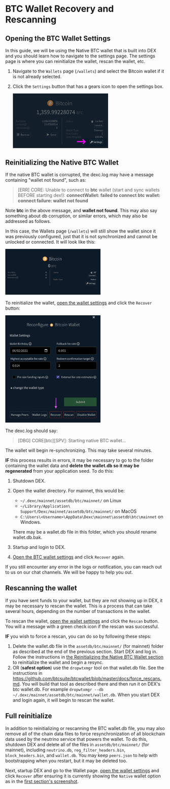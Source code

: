 # BTC Wallet Recovery and Rescanning

## Opening the BTC Wallet Settings

In this guide, we will be using the Native BTC wallet that is built into DEX and you should learn how to navigate to the settings page.  The settings page is where you can reinitialize the wallet, rescan the wallet, etc.

1. Navigate to the `Wallets` page (`/wallets`) and select the Bitcoin wallet if it is not already selected.
2. Click the `Settings` button that has a gears icon to open the settings box.

   <img alt="BTC Wallet Settings View" src="./images/btc-wallet-page-for-settings.png" width="300"/>

## Reinitializing the Native BTC Wallet

If the native BTC wallet is corrupted, the dexc.log may have a message containing "wallet not found", such as:

> [ERR] CORE: Unable to connect to **btc** wallet (start and sync wallets BEFORE starting dex!): **connectWallet: failed to connect btc wallet: connect failure: wallet not found**

Note **btc** in the above message, and **wallet not found**.  This may also say something about db corruption, or similar errors, which may also be addressed as follows.

In this case, the Wallets page (`/wallets`) will still show the wallet since it was previously configured, just that it is not synchronized and cannot be unlocked or connected.  It will look like this:

<img alt="BTC Wallet View" src="./images/unloaded-btc-wallet.png" width="300"/>

To reinitialize the wallet, [open the wallet settings](#opening-the-btc-wallet-settings) and click the `Recover` button:

<img alt="BTC Wallet Settings View" src="./images/btc-wallet-settings.png" width="300"/>

The dexc.log should say:

> [DBG] CORE[btc][SPV]: Starting native BTC wallet...

The wallet will begin re-synchronizing.  This may take several minutes.

**IF** this process results in errors, it may be necessary to go to the folder containing the wallet data and **delete the wallet.db so it may be regenerated** from your application seed.  To do this:

1. Shutdown DEX.
2. Open the wallet directory. For mainnet, this would be:
    - `~/.dexc/mainnet/assetdb/btc/mainnet/` on Linux
    - `~/Library/Application\ Support/Dexc/mainnet/assetdb/btc/mainnet/` on MacOS 
    - `C:\Users\<Username>\AppData\Dexc\mainnet\assetdb\btc\mainnet` on Windows.

   There may be a wallet.db file in this folder, which you should rename wallet.db.bak.

3. Startup and login to DEX.
4. [Open the BTC wallet settings](#opening-the-btc-wallet-settings) and click `Recover` again.

If you still encounter any error in the logs or notification, you can reach out to us on our chat channels. We will be happy to help you out.

## Rescanning the wallet

If you have sent funds to your wallet, but they are not showing up in DEX, it may be necessary to rescan the wallet.  This is a process that can take several hours, depending on the number of transactions in the wallet.

To rescan the wallet, [open the wallet settings](#opening-the-btc-wallet-settings) and click the `Rescan` button.  You will a message with a green check icon if the rescan was successful.

**IF** you wish to force a rescan, you can do so by following these steps:

1. Delete the wallet.db file in the `assetdb/btc/mainnet/` (for mainnet) folder as described at the end of the previous section.  Start DEX and log in. Follow the instructions in [the Reinitializing the Native BTC Wallet section](#reinitializing-the-native-btc-wallet) to reinitialize the wallet and begin a resync.
2. OR (**safest option**) use the `dropwtxmgr` tool on that wallet.db file.  See the instructions in <https://github.com/btcsuite/btcwallet/blob/master/docs/force_rescans.md>.  You will build that tool as described there and then run it on DEX's btc wallet.db. For example `dropwtxmgr --db ~/.dexc/mainnet/assetdb/btc/mainnet/wallet.db`.  When you start DEX and login again, it will begin to rescan the wallet.

## Full reinitialize

In addition to reinitializing or rescanning the BTC wallet.db file, you may also remove all of the chain data files to force resynchronization of all blockchain data used by the neutrino service that powers the wallet.  To do this, shutdown DEX and delete all of the files in `assetdb/btc/mainnet/` (for mainnet), including `neutrino.db`, `reg_filter_headers.bin`, `block_headers.bin`, and `wallet.db`.  You may keep `peers.json` to help with bootstrapping when you restart, but it may be deleted too.

Next, startup DEX and go to the Wallet page. [open the wallet settings](#opening-the-btc-wallet-settings) and click `Recover` after ensuring it is currently showing the `Native` wallet option as in the [first section's screenshot](#reinitializing-the-native-btc-wallet).
